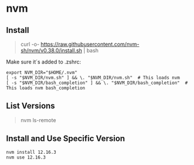 # nvm 
## Install
> curl -o- https://raw.githubusercontent.com/nvm-sh/nvm/v0.38.0/install.sh | bash

Make sure it´s added to .zshrc:
```
export NVM_DIR="$HOME/.nvm"
[ -s "$NVM_DIR/nvm.sh" ] && \. "$NVM_DIR/nvm.sh"  # This loads nvm
[ -s "$NVM_DIR/bash_completion" ] && \. "$NVM_DIR/bash_completion"  # This loads nvm bash_completion
```

## List Versions
> nvm ls-remote

## Install and Use Specific Version
```
nvm install 12.16.3
nvm use 12.16.3
```
